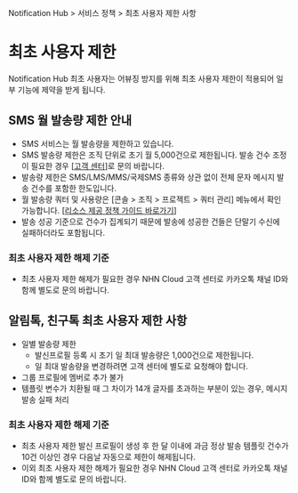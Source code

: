 Notification Hub > 서비스 정책 > 최초 사용자 제한 사항

# 최초 사용자 제한
Notification Hub 최초 사용자는 어뷰징 방지를 위해 최초 사용자 제한이 적용되어 일부 기능에 제약을 받게 됩니다.

## SMS 월 발송량 제한 안내
* SMS 서비스는 월 발송량을 제한하고 있습니다.
* SMS 발송량 제한은 조직 단위로 초기 월 5,000건으로 제한됩니다. 발송 건수 조정이 필요한 경우 [[고객 센터](https://www.nhncloud.com/kr/support/inquiry)]로 문의 바랍니다.
* 발송량 제한은 SMS/LMS/MMS/국제SMS 종류와 상관 없이 전체 문자 메시지 발송 건수를 포함한 한도입니다.
* 월 발송량 쿼터 및 사용량은 [콘솔 > 조직 > 프로젝트 > 쿼터 관리] 메뉴에서 확인 가능합니다. [[리소스 제공 정책 가이드 바로가기](https://docs.nhncloud.com/ko/nhncloud/ko/resource-policy/#sms)]
* 발송 성공 기준으로 건수가 집계되기 때문에 발송에 성공한 건들은 단말기 수신에 실패하더라도 포함됩니다.

### 최초 사용자 제한 해제 기준
* 최초 사용자 제한 해제가 필요한 경우 NHN Cloud 고객 센터로 카카오톡 채널 ID와 함께 별도로 문의 바랍니다.

## 알림톡, 친구톡 최초 사용자 제한 사항
* 일별 발송량 제한
    * 발신프로필 등록 시 초기 일 최대 발송량은 1,000건으로 제한됩니다.
    * 일 최대 발송량을 변경하려면 고객 센터에 별도로 요청해야 합니다.
* 그룹 프로필에 멤버로 추가 불가
* 템플릿 변수가 치환될 때 그 차이가 14개 글자를 초과하는 부분이 있는 경우, 메시지 발송 실패 처리

### 최초 사용자 제한 해제 기준
* 최초 사용자 제한 발신 프로필이 생성 후 한 달 이내에 과금 정상 발송 템플릿 건수가 10건 이상인 경우 다음날 자동으로 제한이 해제됩니다.
* 이외 최초 사용자 제한 해제가 필요한 경우 NHN Cloud 고객 센터로 카카오톡 채널 ID와 함께 별도로 문의 바랍니다.
